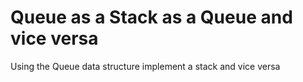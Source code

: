 # Queue as a Stack as a Queue and vice versa
Using the Queue data structure implement a stack and vice versa
